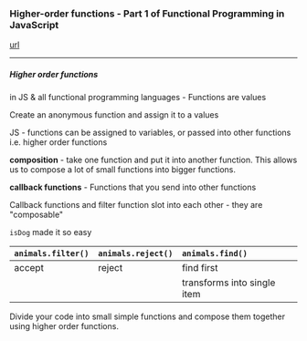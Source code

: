 ### Higher-order functions - Part 1 of Functional Programming in JavaScript

[url](https://youtu.be/BMUiFMZr7vk)

---

##### Higher order functions

in JS & all functional programming languages - Functions are values

Create an anonymous function and assign it to a values

JS - functions can be assigned to variables, or passed into other functions i.e. higher order functions

**composition** - take one function and put it into another function. This allows us to compose a lot of small functions into bigger functions.

**callback functions** - Functions that you send into other functions

Callback functions and filter function slot into each other - they are "composable"

`isDog` made it so easy

| `animals.filter()` | `animals.reject()` | `animals.find()`            |
|:-------------------|:-------------------|:----------------------------|
| accept             | reject             | find first                  |
|                    |                    | transforms into single item |


Divide your code into small simple functions and compose them together using higher order functions.
